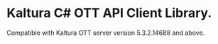 # Kaltura C# OTT API Client Library.
Compatible with Kaltura OTT server version 5.3.2.14688 and above.
